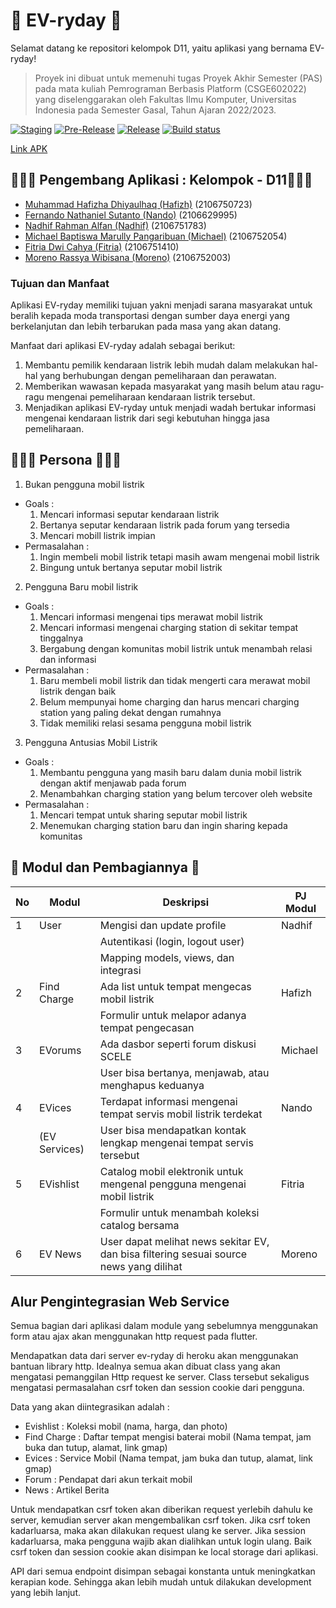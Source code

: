 # 🤖 EV-ryday 🤖

Selamat datang ke repositori kelompok D11, yaitu aplikasi yang bernama EV-ryday!

> Proyek ini dibuat untuk memenuhi tugas Proyek Akhir Semester (PAS)
> pada mata kuliah Pemrograman Berbasis Platform (CSGE602022) yang
> diselenggarakan oleh Fakultas Ilmu Komputer, Universitas Indonesia
> pada Semester Gasal, Tahun Ajaran 2022/2023.

[![Staging](https://github.com/PBP-D11/proyek-akhir-semester/actions/workflows/staging.yml/badge.svg)](https://github.com/PBP-D11/proyek-akhir-semester/actions/workflows/staging.yml)
[![Pre-Release](https://github.com/PBP-D11/proyek-akhir-semester/actions/workflows/pre-release.yml/badge.svg)](https://github.com/PBP-D11/proyek-akhir-semester/actions/workflows/pre-release.yml)
[![Release](https://github.com/PBP-D11/proyek-akhir-semester/actions/workflows/release.yml/badge.svg)](https://github.com/PBP-D11/proyek-akhir-semester/actions/workflows/release.yml)
[![Build status](https://build.appcenter.ms/v0.1/apps/7aafd7b4-a59b-46fd-bb8d-f5060b7a58f7/branches/main/badge)](https://appcenter.ms)

[Link APK](https://install.appcenter.ms/orgs/evryday/apps/Ev-ryday)

## 🧑🏻‍💻 Pengembang Aplikasi : Kelompok - D11👩🏻‍💻

- [Muhammad Hafizha Dhiyaulhaq (Hafizh)](https://github.com/hafizhdh) (2106750723)
- [Fernando Nathaniel Sutanto (Nando)](https://github.com/nandonathaniel) (2106629995)
- [Nadhif Rahman Alfan (Nadhif)](https://github.com/nadhifralfan) (2106751783)
- [Michael Baptiswa Marully Pangaribuan (Michael)](https://github.com//Whosmichael) (2106752054)
- [Fitria Dwi Cahya (Fitria)](https://github.com/fitriadc) (2106751410)
- [Moreno Rassya Wibisana (Moreno)](https://github.com/morenoraw) (2106752003)

### Tujuan dan Manfaat

Aplikasi EV-ryday memiliki tujuan yakni menjadi sarana masyarakat untuk beralih kepada moda transportasi dengan sumber daya energi yang berkelanjutan dan lebih terbarukan pada masa yang akan datang.

Manfaat dari aplikasi EV-ryday adalah sebagai berikut:

1. Membantu pemilik kendaraan listrik lebih mudah dalam melakukan hal-hal yang berhubungan dengan pemeliharaan dan perawatan.
2. Memberikan wawasan kepada masyarakat yang masih belum atau ragu-ragu mengenai pemeliharaan kendaraan listrik tersebut.
3. Menjadikan aplikasi EV-ryday untuk menjadi wadah bertukar informasi mengenai kendaraan listrik dari segi kebutuhan hingga jasa pemeliharaan.

## 👩🏻‍💻 Persona 👩🏻‍💻

1. Bukan pengguna mobil listrik

- Goals :
  1. Mencari informasi seputar kendaraan listrik
  2. Bertanya seputar kendaraan listrik pada forum yang tersedia
  3. Mencari mobill listrik impian
- Permasalahan :
  1. Ingin membeli mobil listrik tetapi masih awam mengenai mobil listrik
  2. Bingung untuk bertanya seputar mobil listrik

2. Pengguna Baru mobil listrik

- Goals :
  1. Mencari informasi mengenai tips merawat mobil listrik
  2. Mencari informasi mengenai charging station di sekitar tempat tinggalnya
  3. Bergabung dengan komunitas mobil listrik untuk menambah relasi dan informasi
- Permasalahan :
  1. Baru membeli mobil listrik dan tidak mengerti cara merawat mobil listrik dengan baik
  2. Belum mempunyai home charging dan harus mencari charging station yang paling dekat dengan rumahnya
  3. Tidak memiliki relasi sesama pengguna mobil listrik

3. Pengguna Antusias Mobil Listrik

- Goals :
  1. Membantu pengguna yang masih baru dalam dunia mobil listrik dengan aktif menjawab pada forum
  2. Menambahkan charging station yang belum tercover oleh website
- Permasalahan :
  1. Mencari tempat untuk sharing seputar mobil listrik
  2. Menemukan charging station baru dan ingin sharing kepada komunitas

## 📝 Modul dan Pembagiannya 📝

| No  | Modul         | Deskripsi                                                                              | PJ Modul |
| --- | ------------- | -------------------------------------------------------------------------------------- | -------- |
| 1   | User          | Mengisi dan update profile                                                             | Nadhif   |
|     |               | Autentikasi (login, logout user)                                                       |          |
|     |               | Mapping models, views, dan integrasi                                                   |          |
| 2   | Find Charge   | Ada list untuk tempat mengecas mobil listrik                                           | Hafizh   |
|     |               | Formulir untuk melapor adanya tempat pengecasan                                        |          |
| 3   | EVorums       | Ada dasbor seperti forum diskusi SCELE                                                 | Michael  |
|     |               | User bisa bertanya, menjawab, atau menghapus keduanya                                  |          |
| 4   | EVices        | Terdapat informasi mengenai tempat servis mobil listrik terdekat                       | Nando    |
|     | (EV Services) | User bisa mendapatkan kontak lengkap mengenai tempat servis tersebut                   |          |
| 5   | EVishlist     | Catalog mobil elektronik untuk mengenal pengguna mengenai mobil listrik                | Fitria   |
|     |               | Formulir untuk menambah koleksi catalog bersama                                        |          |
| 6   | EV News       | User dapat melihat news sekitar EV, dan bisa filtering sesuai source news yang dilihat | Moreno   |

## Alur Pengintegrasian Web Service

Semua bagian dari aplikasi dalam module yang sebelumnya menggunakan form atau ajax akan menggunakan http request pada flutter.

Mendapatkan data dari server ev-ryday di heroku akan menggunakan bantuan library http. Idealnya semua akan dibuat class yang akan mengatasi pemanggilan Http request ke server. Class tersebut sekaligus mengatasi permasalahan csrf token dan session cookie dari pengguna.

Data yang akan diintegrasikan adalah :
- Evishlist : Koleksi mobil (nama, harga, dan photo)
- Find Charge : Daftar tempat mengisi baterai mobil (Nama tempat,  jam buka dan tutup, alamat, link gmap)
- Evices : Service Mobil  (Nama tempat,  jam buka dan tutup, alamat, link gmap)
- Forum : Pendapat dari akun terkait mobil
- News : Artikel Berita

Untuk mendapatkan csrf token akan diberikan request yerlebih dahulu ke server, kemudian server akan mengembalikan csrf token. Jika csrf token kadarluarsa, maka akan dilakukan request ulang ke server. Jika session kadarluarsa, maka pengguna wajib akan dialihkan untuk login ulang. Baik csrf token dan session cookie akan disimpan ke local storage dari aplikasi.

API dari semua endpoint disimpan sebagai konstanta untuk meningkatkan kerapian kode. Sehingga akan lebih mudah untuk dilakukan development yang lebih lanjut.
